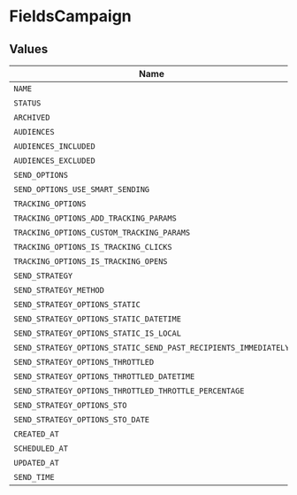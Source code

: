 # FieldsCampaign


## Values

| Name                                                            | Value                                                           |
| --------------------------------------------------------------- | --------------------------------------------------------------- |
| `NAME`                                                          | name                                                            |
| `STATUS`                                                        | status                                                          |
| `ARCHIVED`                                                      | archived                                                        |
| `AUDIENCES`                                                     | audiences                                                       |
| `AUDIENCES_INCLUDED`                                            | audiences.included                                              |
| `AUDIENCES_EXCLUDED`                                            | audiences.excluded                                              |
| `SEND_OPTIONS`                                                  | send_options                                                    |
| `SEND_OPTIONS_USE_SMART_SENDING`                                | send_options.use_smart_sending                                  |
| `TRACKING_OPTIONS`                                              | tracking_options                                                |
| `TRACKING_OPTIONS_ADD_TRACKING_PARAMS`                          | tracking_options.add_tracking_params                            |
| `TRACKING_OPTIONS_CUSTOM_TRACKING_PARAMS`                       | tracking_options.custom_tracking_params                         |
| `TRACKING_OPTIONS_IS_TRACKING_CLICKS`                           | tracking_options.is_tracking_clicks                             |
| `TRACKING_OPTIONS_IS_TRACKING_OPENS`                            | tracking_options.is_tracking_opens                              |
| `SEND_STRATEGY`                                                 | send_strategy                                                   |
| `SEND_STRATEGY_METHOD`                                          | send_strategy.method                                            |
| `SEND_STRATEGY_OPTIONS_STATIC`                                  | send_strategy.options_static                                    |
| `SEND_STRATEGY_OPTIONS_STATIC_DATETIME`                         | send_strategy.options_static.datetime                           |
| `SEND_STRATEGY_OPTIONS_STATIC_IS_LOCAL`                         | send_strategy.options_static.is_local                           |
| `SEND_STRATEGY_OPTIONS_STATIC_SEND_PAST_RECIPIENTS_IMMEDIATELY` | send_strategy.options_static.send_past_recipients_immediately   |
| `SEND_STRATEGY_OPTIONS_THROTTLED`                               | send_strategy.options_throttled                                 |
| `SEND_STRATEGY_OPTIONS_THROTTLED_DATETIME`                      | send_strategy.options_throttled.datetime                        |
| `SEND_STRATEGY_OPTIONS_THROTTLED_THROTTLE_PERCENTAGE`           | send_strategy.options_throttled.throttle_percentage             |
| `SEND_STRATEGY_OPTIONS_STO`                                     | send_strategy.options_sto                                       |
| `SEND_STRATEGY_OPTIONS_STO_DATE`                                | send_strategy.options_sto.date                                  |
| `CREATED_AT`                                                    | created_at                                                      |
| `SCHEDULED_AT`                                                  | scheduled_at                                                    |
| `UPDATED_AT`                                                    | updated_at                                                      |
| `SEND_TIME`                                                     | send_time                                                       |